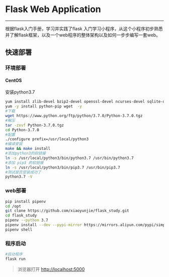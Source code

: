 #  Flask Web Application

----

根据flask入门手册，学习并实践了flask 入门学习小程序，从这个小程序初步熟悉并了解flask框架，以及一个web程序的整体架构以及如何一步步编写一套web。

## 快速部署

### 环境部署

#### CentOS

安装python3.7
```bash
yum install zlib-devel bzip2-devel openssl-devel ncurses-devel sqlite-devel readline-devel tk-devel gcc make libffi-devel epel-release -y
yum -y install python-pip wget  -y
#下载
wget https://www.python.org/ftp/python/3.7.0/Python-3.7.0.tgz
#解压
tar -zxvf Python-3.7.0.tgz
cd Python-3.7.0
#配置
./configure prefix=/usr/local/python3
#编译安装
make && make install
#添加python3的软链接
ln -s /usr/local/python3/bin/python3.7 /usr/bin/python3.7
#添加 pip3 的软链接
ln -s /usr/local/python3/bin/pip3.7 /usr/bin/pip3.7
#测试是否安装成功了
python3.7 -V
```

### web部署
```bash
pip install pipenv
cd /opt
git clone https://github.com/xiaoyunjie/flask_study.git
cd flask_study
pipenv --python 3.7  
pipenv install --dev --pypi-mirror https://mirrors.aliyun.com/pypi/simple
pipenv shell 
```

### 程序启动
```bash
#启动程序
flask run 
```

> 浏览器打开 [http://localhost:5000](http://localhost:5000)
